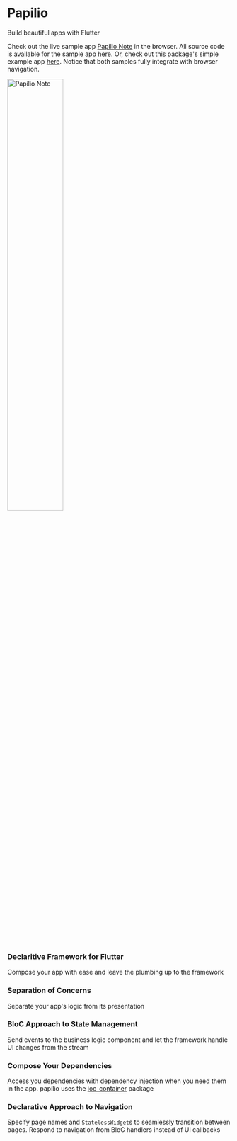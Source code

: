 # Papilio

Build beautiful apps with Flutter

Check out the live sample app [Papilio Note](https://www.papilionote.com) in the browser. All source code is available for the sample app [here](https://github.com/MelbourneDeveloper/papilio_note). Or, check out this package's simple example app [here](https://melbournedeveloper.github.io/papilio). Notice that both samples fully integrate with browser navigation.

<img width="50%" height="50%" alt="Papilio Note" src="https://user-images.githubusercontent.com/16697547/178098531-0c0efbb2-8f57-414a-8512-4f1564f97ef8.png">

### Declaritive Framework for Flutter
Compose your app with ease and leave the plumbing up to the framework

### Separation of Concerns
Separate your app's logic from its presentation

### BloC Approach to State Management
Send events to the business logic component and let the framework handle UI changes from the stream

### Compose Your Dependencies
Access you dependencies with dependency injection when you need them in the app. papilio uses the [ioc_container](https://pub.dev/packages/ioc_container) package

### Declarative Approach to Navigation
Specify page names and `StatelessWidget`s to seamlessly transition between pages. Respond to navigation from BloC handlers instead of UI callbacks